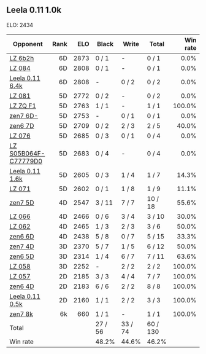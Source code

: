## Leela 0.11 1.0k ##

ELO: 2434

Opponent | Rank | ELO | Black | Write | Total | Win rate
---------|-----:|----:|-------|-------|-------|-------:
[LZ 6b2h](LZ%206b2h.md) | 6D | 2873 | 0 / 1 | - | 0 / 1 | 0.0%
[LZ 084](LZ%20084.md) | 6D | 2808 | 0 / 1 | - | 0 / 1 | 0.0%
[Leela 0.11 6.4k](Leela%200.11%206.4k.md) | 6D | 2808 | - | 0 / 2 | 0 / 2 | 0.0%
[LZ 081](LZ%20081.md) | 5D | 2772 | 0 / 2 | - | 0 / 2 | 0.0%
[LZ ZQ F1](LZ%20ZQ%20F1.md) | 5D | 2763 | 1 / 1 | - | 1 / 1 | 100.0%
[zen7 6D-](zen7%206D-.md) | 5D | 2753 | - | 0 / 1 | 0 / 1 | 0.0%
[zen6 7D](zen6%207D.md) | 5D | 2709 | 0 / 2 | 2 / 3 | 2 / 5 | 40.0%
[LZ 076](LZ%20076.md) | 5D | 2685 | 0 / 3 | 0 / 1 | 0 / 4 | 0.0%
[LZ S05B064F-C77779D0](LZ%20S05B064F-C77779D0.md) | 5D | 2683 | 0 / 4 | - | 0 / 4 | 0.0%
[Leela 0.11 1.6k](Leela%200.11%201.6k.md) | 5D | 2605 | 0 / 3 | 1 / 4 | 1 / 7 | 14.3%
[LZ 071](LZ%20071.md) | 5D | 2602 | 0 / 1 | 1 / 8 | 1 / 9 | 11.1%
[zen7 5D](zen7%205D.md) | 4D | 2547 | 3 / 11 | 7 / 7 | 10 / 18 | 55.6%
[LZ 066](LZ%20066.md) | 4D | 2466 | 0 / 6 | 3 / 4 | 3 / 10 | 30.0%
[LZ 062](LZ%20062.md) | 4D | 2465 | 1 / 3 | 2 / 3 | 3 / 6 | 50.0%
[zen6 6D](zen6%206D.md) | 4D | 2438 | 5 / 8 | 0 / 7 | 5 / 15 | 33.3%
[zen7 4D](zen7%204D.md) | 3D | 2370 | 5 / 7 | 1 / 5 | 6 / 12 | 50.0%
[zen6 5D](zen6%205D.md) | 3D | 2314 | 1 / 4 | 6 / 7 | 7 / 11 | 63.6%
[LZ 058](LZ%20058.md) | 3D | 2252 | - | 2 / 2 | 2 / 2 | 100.0%
[LZ 057](LZ%20057.md) | 2D | 2185 | 3 / 3 | 4 / 4 | 7 / 7 | 100.0%
[zen6 4D](zen6%204D.md) | 2D | 2183 | 6 / 6 | 2 / 2 | 8 / 8 | 100.0%
[Leela 0.11 0.5k](Leela%200.11%200.5k.md) | 2D | 2160 | 1 / 1 | 2 / 2 | 3 / 3 | 100.0%
[zen7 8k](zen7%208k.md) | 6k | 660 | 1 / 1 | - | 1 / 1 | 100.0%
Total | | | 27 / 56 | 33 / 74 | 60 / 130 | 
Win rate| | | 48.2% | 44.6% | 46.2% | 
